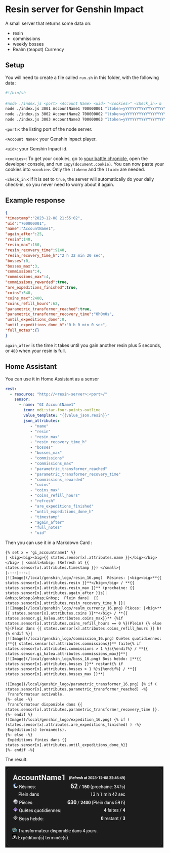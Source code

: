 # Resin server for Genshin Impact

A small server that returns some data on:
- resin
- commissions
- weekly bosses
- Realm (teapot) Currency

## Setup

You will need to create a file called `run.sh` in this folder, with the following data:
```bash
#!/bin/sh

#node ./index.js <port> <Account Name> <uid> "<cookies>" <check_in> & 
node ./index.js 3001 AccountName1 700000001 "ltoken=yYYYYYYYYYYYYYYYYYYYYYYYYYYYYYYYYYYYYYYY; ltuid=xxxxxxxxx;" false &
node ./index.js 3002 AccountName2 700000002 "ltoken=yYYYYYYYYYYYYYYYYYYYYYYYYYYYYYYYYYYYYYYY; ltuid=xxxxxxxxx;" false &
node ./index.js 3003 AccountName3 700000003 "ltoken=yYYYYYYYYYYYYYYYYYYYYYYYYYYYYYYYYYYYYYYY; ltuid=xxxxxxxxx;" false &

```

`<port>`: the listing port of the node server.

`<Account Name>`: your Genshin Inpact player.

`<uid>`: your Genshin Inpact id.

`<cookies>`: To get your cookies, go to [your battle chronicle][bc], open the developer console, and run `copy(document.cookie)`. You can now paste your cookies into `<cookie>`. Only the `ltoken=` and the `ltuid=` are needed.

`<check_in>`: if it is set to `true`, the server will automatically do your daily check-in, so you never need to worry about it again.

## Example response
```json
{
"timestamp":"2023-12-08 21:55:02",
"uid":"700000001",
"name":"AccountName1",
"again_after":25,
"resin":140,
"resin_max":160,
"resin_recovery_time":9140,
"resin_recovery_time_h":"2 h 32 min 20 sec",
"bosses":0,
"bosses_max":3,
"commissions":4,
"commissions_max":4,
"commissions_rewarded":true,
"are_expeditions_finished":true,
"coins":540,
"coins_max":2400,
"coins_refill_hours":62,
"parametric_transformer_reached":true,
"parametric_transformer_recovery_time":"0h0m0s",
"until_expeditions_done":0,
"until_expeditions_done_h":"0 h 0 min 0 sec",
"full_notes":{}
}
```

`again_after` is the time it takes until you gain another resin plus 5 seconds, or `480` when your resin is full.


## Home Assistant
You can use it in Home Assistant as a sensor
```yaml
rest:
  - resource: "http://<resin-server>:<port>/"
    sensor:
      - name: "GI AccountName1"
        icon: mdi:star-four-points-outline
        value_template: "{{value_json.resin}}" 
        json_attributes:
           - "name"
           - "resin"
           - "resin_max"
           - "resin_recovery_time_h"
           - "bosses"
           - "bosses_max"
           - "commissions"
           - "commissions_max"
           - "parametric_transformer_reached"
           - "parametric_transformer_recovery_time"
           - "commissions_rewarded"
           - "coins"
           - "coins_max"
           - "coins_refill_hours"
           - "refresh"
           - "are_expeditions_finished"
           - "until_expeditions_done_h"
           - "timestamp"
           - "again_after"
           - "full_notes"
           - "uid"
```

Then you can use it in a Markdown Card :
```
{% set x = 'gi_accountname1' %}
| <big><big><big>{{ states.sensor[x].attributes.name }}</big></big></big> | <small>&nbsp; (Refresh at {{ states.sensor[x].attributes.timestamp }}) </small>|
|:---|---:|
|![Image](/local/genshin_logo/resin_16.png)  Résines: |<big><big>**{{ states.sensor[x].attributes.resin }}**</big></big> / **{{ states.sensor[x].attributes.resin_max }}** (prochaine: {{ states.sensor[x].attributes.again_after }}s)|
&nbsp;&nbsp;&nbsp;&nbsp;  Plein dans|  {{ states.sensor[x].attributes.resin_recovery_time_h }}|
|![Image](/local/genshin_logo/realm_currency_16.png) Pièces: |<big>**{{ states.sensor[x].attributes.coins }}**</big> / **{{ states.sensor.gi_kalea.attributes.coins_max}}** {%if states.sensor[x].attributes.coins_refill_hours == 0 %}(Plein) {% else %}(Plein dans {{ states.sensor[x].attributes.coins_refill_hours }} h) {% endif %}|
|![Image](/local/genshin_logo/commission_16.png) Quêtes quotidiennes: |**{{ states.sensor[x].attributes.commissions}}** faite{% if states.sensor[x].attributes.commissions > 1 %}s{%endif%} / **{{ states.sensor.gi_kalea.attributes.commissions_max}}**|
|![Image](/local/genshin_logo/boss_16.png) Boss hebdo: |**{{ states.sensor[x].attributes.bosses }}** restant{% if states.sensor[x].attributes.bosses > 1 %}s{%endif%} / **{{ states.sensor[x].attributes.bosses_max }}**|

![Image](/local/genshin_logo/parametric_transformer_16.png) {% if ( states.sensor[x].attributes.parametric_transformer_reached) -%}
 Transformateur activable.
{%- else -%}
 Transformateur disponible dans {{ states.sensor[x].attributes.parametric_transformer_recovery_time }}.
{%- endif %}
![Image](/local/genshin_logo/expedition_16.png) {% if ( (states.sensor[x].attributes.are_expeditions_finished) ) -%}
 Expédition(s) terminée(s).
{%- else -%}
 Expéditions finies dans {{ states.sensor[x].attributes.until_expeditions_done_h}} 
{%- endif -%}
```

The result:

![Markdown Card](genshin_logo/MarkdownCard.png "the Markdown Card")

[bc]: https://act.hoyolab.com/app/community-game-records-sea/index.html#/ys
